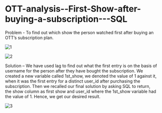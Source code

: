# OTT-analysis--First-Show-after-buying-a-subscription---SQL

Problem - To find out which show the person watched first after buying an OTT’s subscription plan.

![1](https://user-images.githubusercontent.com/91282080/139040714-02f140c5-43a1-475e-a918-4c2b238b59af.jpg)

![2](https://user-images.githubusercontent.com/91282080/139040731-839e4203-775e-4982-afd6-0132a738abfc.jpg)

Solution – We have used lag to find out what the first entry is on the basis of username for the person after they have bought the subscription.
We created a new variable called 1st_show, we denoted the value of 1 against it, when it was the first entry for a distinct user_id after purchasing the subscription.
Then we recalled our final solution by asking SQL to return, the show column as first show and user_id where the 1st_show variable had the value of 1.
Hence, we get our desired result.

![3](https://user-images.githubusercontent.com/91282080/139040819-cf394208-0c7e-4f7e-adba-7e32e5a8ad96.jpg)
